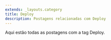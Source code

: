 ```yaml
---
extends: _layouts.category
title: Deploy
description: Postagens relacionadas com Deploy
---
```


Aqui estão todas as postagens com a tag Deploy.
